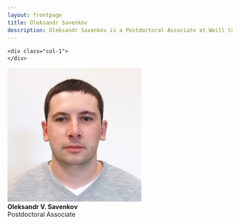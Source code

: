 ```yaml
---
layout: frontpage
title: Oleksandr Savenkov
description: Oleksandr Savenkov is a Postdoctoral Associate at Weill Cornell Medicine
---
```


<div class="row">

    <div class="col-1">
    </div>
<div class="col-2">
        <img SRC = "portrait.jpg" BORDER = "0">
</div>

<div class="col-4">
    <div class="title">
    <b>Oleksandr V. Savenkov</b><br>
    Postdoctoral Associate
    </div>
</div>    

</div>
